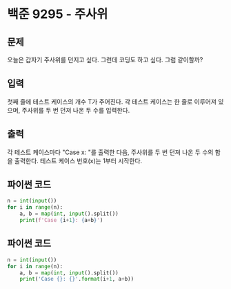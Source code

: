 # 백준 9295 - 주사위

## 문제
오늘은 갑자기 주사위를 던지고 싶다.
그런데 코딩도 하고 싶다.
그럼 같이할까?


## 입력
첫째 줄에 테스트 케이스의 개수 T가 주어진다.
각 테스트 케이스는 한 줄로 이루어져 있으며, 주사위를 두 번 던져 나온 두 수를 입력한다.

## 출력
각 테스트 케이스마다 "Case x: "를 출력한 다음, 주사위를 두 번 던져 나온 두 수의 합을 출력한다. 테스트 케이스 번호(x)는 1부터 시작한다.

## 파이썬 코드
```python
n = int(input())
for i in range(n):
    a, b = map(int, input().split())
    print(f'Case {i+1}: {a+b}')
```

## 파이썬 코드
```python
n = int(input())
for i in range(n):
    a, b = map(int, input().split())
    print('Case {}: {}'.format(i+1, a+b))
```